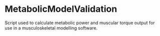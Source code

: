 # MetabolicModelValidation
Script used to calculate metabolic power and muscular torque output for use in a musculoskeletal modelling software.
